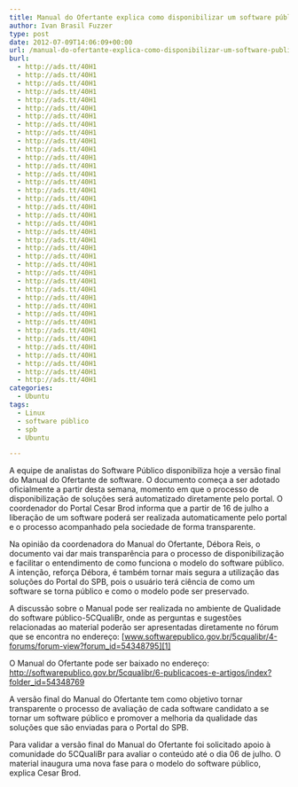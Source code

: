 ```yaml
---
title: Manual do Ofertante explica como disponibilizar um software público
author: Ivan Brasil Fuzzer
type: post
date: 2012-07-09T14:06:09+00:00
url: /manual-do-ofertante-explica-como-disponibilizar-um-software-publico/
burl:
  - http://ads.tt/40H1
  - http://ads.tt/40H1
  - http://ads.tt/40H1
  - http://ads.tt/40H1
  - http://ads.tt/40H1
  - http://ads.tt/40H1
  - http://ads.tt/40H1
  - http://ads.tt/40H1
  - http://ads.tt/40H1
  - http://ads.tt/40H1
  - http://ads.tt/40H1
  - http://ads.tt/40H1
  - http://ads.tt/40H1
  - http://ads.tt/40H1
  - http://ads.tt/40H1
  - http://ads.tt/40H1
  - http://ads.tt/40H1
  - http://ads.tt/40H1
  - http://ads.tt/40H1
  - http://ads.tt/40H1
  - http://ads.tt/40H1
  - http://ads.tt/40H1
  - http://ads.tt/40H1
  - http://ads.tt/40H1
  - http://ads.tt/40H1
  - http://ads.tt/40H1
  - http://ads.tt/40H1
  - http://ads.tt/40H1
  - http://ads.tt/40H1
  - http://ads.tt/40H1
  - http://ads.tt/40H1
  - http://ads.tt/40H1
  - http://ads.tt/40H1
  - http://ads.tt/40H1
  - http://ads.tt/40H1
  - http://ads.tt/40H1
  - http://ads.tt/40H1
  - http://ads.tt/40H1
  - http://ads.tt/40H1
categories:
  - Ubuntu
tags:
  - Linux
  - software público
  - spb
  - Ubuntu

---
```

A equipe de analistas do Software Público disponibiliza hoje a versão final do Manual do Ofertante de software. O documento começa a ser adotado oficialmente a partir desta semana, momento em que o processo de disponibilização de soluções será automatizado diretamente pelo portal. O coordenador do Portal Cesar Brod informa que a partir de 16 de julho a liberação de um software poderá ser realizada automaticamente pelo portal e o processo acompanhado pela sociedade de forma transparente.

Na opinião da coordenadora do Manual do Ofertante, Débora Reis, o documento vai dar mais transparência para o processo de disponibilização e facilitar o entendimento de como funciona o modelo do software público. A intenção, reforça Débora, é também tornar mais segura a utilização das soluções do Portal do SPB, pois o usuário terá ciência de como um software se torna público e como o modelo pode ser preservado.

A discussão sobre o Manual pode ser realizada no ambiente de Qualidade do software público-5CQualiBr, onde as perguntas e sugestões relacionadas ao material poderão ser apresentadas diretamente no fórum que se encontra no endereço: [www.softwarepublico.gov.br/5cqualibr/4-forums/forum-view?forum_id=54348795][1]

O Manual do Ofertante pode ser baixado no endereço: <http://softwarepublico.gov.br/5cqualibr/6-publicacoes-e-artigos/index?folder_id=54348769>

A versão final do Manual do Ofertante tem como objetivo tornar transparente o processo de avaliação de cada software candidato a se tornar um software público e promover a melhoria da qualidade das soluções que são enviadas para o Portal do SPB.

Para validar a versão final do Manual do Ofertante foi solicitado apoio à comunidade do 5CQualiBr para avaliar o conteúdo até o dia 06 de julho. O material inaugura uma nova fase para o modelo do software público, explica Cesar Brod.

 [1]: http://www.softwarepublico.gov.br/5cqualibr/4-forums/forum-view?forum_id=54348795